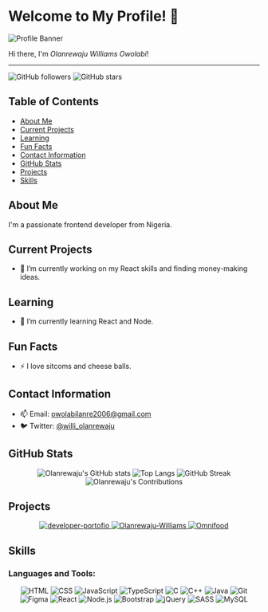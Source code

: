 # Welcome to My Profile! 👋

![Profile Banner](https://i.imgur.com/QghK1wH.png)

Hi there, I'm _Olanrewaju Williams Owolabi_!

---

![GitHub followers](https://img.shields.io/github/followers/lanre647?label=Follow&style=social)
![GitHub stars](https://img.shields.io/github/stars/lanre647?affiliations=OWNER%2CCOLLABORATOR&style=social)

## Table of Contents

- [About Me](#about-me)
- [Current Projects](#current-projects)
- [Learning](#learning)
- [Fun Facts](#fun-facts)
- [Contact Information](#contact-information)
- [GitHub Stats](#github-stats)
- [Projects](#projects)
- [Skills](#skills)

## About Me

I'm a passionate frontend developer from Nigeria.

## Current Projects

- 🔭 I’m currently working on my React skills and finding money-making ideas.

## Learning

- 🌱 I’m currently learning React and Node.

## Fun Facts

- ⚡ I love sitcoms and cheese balls.

## Contact Information

- 📫 Email: [owolabilanre2006@gmail.com](mailto:owolabilanre2006@gmail.com)
- 🐦 Twitter: [@willi_olanrewaju](https://twitter.com/willi_olanrewaju)

## GitHub Stats

<p align="center">
  <img src="https://github-readme-stats.vercel.app/api?username=lanre647&show_icons=true&theme=radical" alt="Olanrewaju's GitHub stats" />
  <img src="https://github-readme-stats.vercel.app/api/top-langs/?username=lanre647&layout=compact&theme=radical" alt="Top Langs" />
  <img src="https://github-readme-streak-stats.herokuapp.com/?user=lanre647&theme=radical" alt="GitHub Streak" />
  <img src="https://github-contributor-stats.vercel.app/api?username=lanre647&limit=5&theme=radical&combine_all_yearly_contributions=true" alt="Olanrewaju's Contributions" />
</p>

## Projects

<p align="center">
  <a href="https://github.com/lanre647/developer-portofio">
    <img src="https://img.shields.io/static/v1?label=Project&message=developer-portofio&color=brightgreen&style=for-the-badge&logo=github" alt="developer-portofio" />
  </a>
  <a href="https://github.com/lanre647/Olanrewaju-Williams-">
    <img src="https://img.shields.io/static/v1?label=Project&message=Olanrewaju-Williams&color=blue&style=for-the-badge&logo=github" alt="Olanrewaju-Williams" />
  </a>
  <a href="https://github.com/lanre647/Omnifood">
    <img src="https://img.shields.io/static/v1?label=Project&message=Omnifood&color=orange&style=for-the-badge&logo=github" alt="Omnifood" />
  </a>
</p>

## Skills

### Languages and Tools:

<p align="center">
  <img src="https://img.shields.io/badge/HTML5-E34F26?style=for-the-badge&logo=html5&logoColor=white" alt="HTML" />
  <img src="https://img.shields.io/badge/CSS3-1572B6?style=for-the-badge&logo=css3&logoColor=white" alt="CSS" />
  <img src="https://img.shields.io/badge/JavaScript-F7DF1E?style=for-the-badge&logo=javascript&logoColor=black" alt="JavaScript" />
  <img src="https://img.shields.io/badge/TypeScript-007ACC?style=for-the-badge&logo=typescript&logoColor=white" alt="TypeScript" />
  <img src="https://img.shields.io/badge/C-A8B9CC?style=for-the-badge&logo=c&logoColor=white" alt="C" />
  <img src="https://img.shields.io/badge/C++-00599C?style=for-the-badge&logo=cplusplus&logoColor=white" alt="C++" />
  <img src="https://img.shields.io/badge/Java-007396?style=for-the-badge&logo=java&logoColor=white" alt="Java" />
  <img src="https://img.shields.io/badge/Git-F05032?style=for-the-badge&logo=git&logoColor=white" alt="Git" />
  <img src="https://img.shields.io/badge/Figma-F24E1E?style=for-the-badge&logo=figma&logoColor=white" alt="Figma" />
  <img src="https://img.shields.io/badge/React-61DAFB?style=for-the-badge&logo=react&logoColor=black" alt="React" />
  <img src="https://img.shields.io/badge/Node.js-339933?style=for-the-badge&logo=nodedotjs&logoColor=white" alt="Node.js" />
  <img src="https://img.shields.io/badge/Bootstrap-563D7C?style=for-the-badge&logo=bootstrap&logoColor=white" alt="Bootstrap" />
  <img src="https://img.shields.io/badge/jQuery-0769AD?style=for-the-badge&logo=jquery&logoColor=white" alt="jQuery" />
  <img src="https://img.shields.io/badge/Sass-CC6699?style=for-the-badge&logo=sass&logoColor=white" alt="SASS" />
  <img src="https://img.shields.io/badge/MySQL-4479A1?style=for-the-badge&logo=mysql&logoColor=white" alt="MySQL" />
</p>
